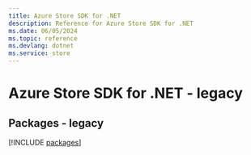 ```yaml
---
title: Azure Store SDK for .NET
description: Reference for Azure Store SDK for .NET
ms.date: 06/05/2024
ms.topic: reference
ms.devlang: dotnet
ms.service: store
---
```

# Azure Store SDK for .NET - legacy
## Packages - legacy
[!INCLUDE [packages](store-index.md)]